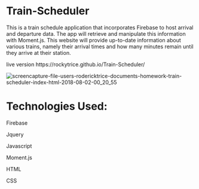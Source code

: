 # Train-Scheduler
<p>This is a train schedule application that incorporates Firebase to host arrival and departure data. The  app will retrieve and manipulate this information with Moment.js. This website will provide up-to-date information about various trains, namely their arrival times and how many minutes remain until they arrive at their station.</p>
<p>live version  https://rockytrice.github.io/Train-Scheduler/ </p>




![screencapture-file-users-rodericktrice-documents-homework-train-scheduler-index-html-2018-08-02-00_20_55](https://user-images.githubusercontent.com/33323143/43562363-189b1108-95ea-11e8-8214-e5b0b324428f.png)


<h1>Technologies Used:</h1>
<p>Firebase</p>
<p>Jquery</p>
<p>Javascript</p>
<p>Moment.js</p>
<p>HTML</p>
<p>CSS</p>
